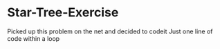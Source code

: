 # Star-Tree-Exercise
Picked up this problem on the net and decided to codeit
Just one line of code within a loop
